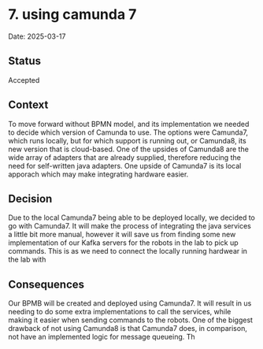 # 7. using camunda 7

Date: 2025-03-17

## Status

Accepted

## Context

To move forward without BPMN model, and its implementation we needed to decide which version of Camunda to use. The options were Camunda7, which runs locally, but for which support is running out, or Camunda8, its new version that is cloud-based. One of the upsides of Camunda8 are the wide array of adapters that are already supplied, therefore reducing the need for self-written java adapters. One upside of Camunda7 is its local apporach which may make integrating hardware easier. 

## Decision

Due to the local Camunda7 being able to be deployed locally, we decided to go with Camunda7. It will make the process of integrating the java services a little bit more manual, however it will save us from finding some new implementation of our Kafka servers for the robots in the lab to pick up commands. This is as we need to connect the locally running hardwear in the lab with

## Consequences

Our BPMB will be created and deployed using Camunda7. It will result in us needing to do some extra implementations to call the services, while making it easier when sending commands to the robots.
One of the biggest drawback of not using Camunda8 is that Camunda7 does, in comparison, not have an implemented logic for message queueing. Th